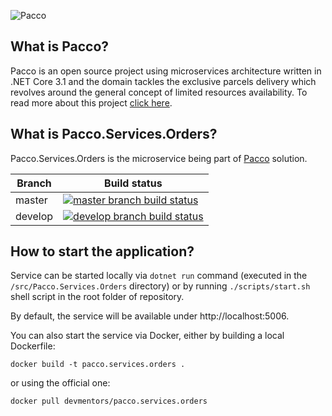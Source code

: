 ![Pacco](https://raw.githubusercontent.com/devmentors/Pacco/master/assets/pacco_logo.png)

**What is Pacco?**
----------------

Pacco is an open source project using microservices architecture written in .NET Core 3.1 and the domain tackles the exclusive parcels delivery which revolves around the general concept of limited resources availability. To read more about this project [click here](https://github.com/devmentors/Pacco).

**What is Pacco.Services.Orders?**
----------------

Pacco.Services.Orders is the microservice being part of [Pacco](https://github.com/devmentors/Pacco) solution.

|Branch             |Build status                                                  
|-------------------|-----------------------------------------------------
|master             |[![master branch build status](https://api.travis-ci.org/devmentors/Pacco.Services.Orders.svg?branch=master)](https://travis-ci.org/devmentors/Pacco.Services.Orders)
|develop            |[![develop branch build status](https://api.travis-ci.org/devmentors/Pacco.Services.Orders.svg?branch=develop)](https://travis-ci.org/devmentors/Pacco.Services.Orders/branches)

**How to start the application?**
----------------

Service can be started locally via `dotnet run` command (executed in the `/src/Pacco.Services.Orders` directory) or by running `./scripts/start.sh` shell script in the root folder of repository.

By default, the service will be available under http://localhost:5006.

You can also start the service via Docker, either by building a local Dockerfile: 

`docker build -t pacco.services.orders .` 

or using the official one: 

`docker pull devmentors/pacco.services.orders`